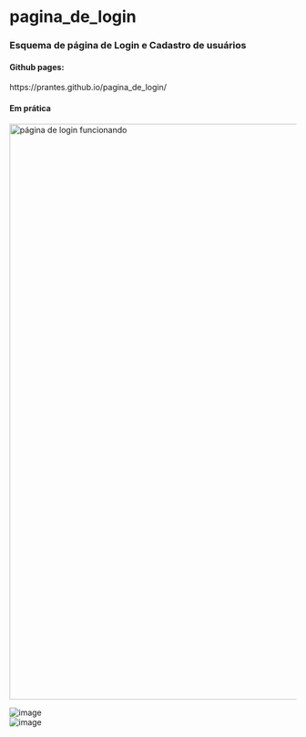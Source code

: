 # pagina_de_login
<h3>Esquema de página de Login e Cadastro de usuários</h3>

<h4>Github pages:</h4> https://prantes.github.io/pagina_de_login/<br>

<h4> Em prática</h4>
<img src="https://i.imgur.com/sUXIyUv.gif" alt="página de login funcionando"  width="1010"/>


![image](https://user-images.githubusercontent.com/63598185/184970654-6e4e232e-7653-4596-b518-bb630b5d72a8.png)
<br>
![image](https://user-images.githubusercontent.com/63598185/184970825-ad9ca074-0024-4b3e-bd0f-288504c1c53a.png)

